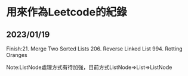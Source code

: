 # 用來作為Leetcode的紀錄

2023/01/19
--------------------
Finish:21. Merge Two Sorted Lists
       206. Reverse Linked List
       994. Rotting Oranges

Note:ListNode處理方式有待加強，目前方式ListNode=>List=>ListNode